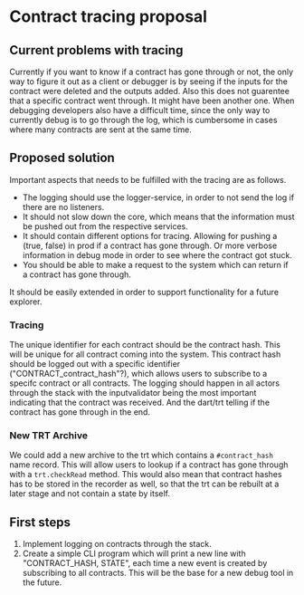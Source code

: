 # Contract tracing proposal

## Current problems with tracing
Currently if you want to know if a contract has gone through or not, the only way to figure it out as a client or debugger is by seeing if the inputs for the contract were deleted and the outputs added. 
Also this does not guarentee that a specific contract went through. It might have been another one.
When debugging developers also have a difficult time, since the only way to currently debug is to go through the log, which is cumbersome in cases where many contracts are sent at the same time. 


## Proposed solution
Important aspects that needs to be fulfilled with the tracing are as follows.
* The logging should use the logger-service, in order to not send the log if there are no listeners.
* It should not slow down the core, which means that the information must be pushed out from the respective services.
* It should contain different options for tracing. Allowing for pushing a (true, false) in prod if a contract has gone through. Or more verbose information in debug mode in order to see where the contract got stuck.
* You should be able to make a request to the system which can return if a contract has gone through.

It should be easily extended in order to support functionality for a future explorer.

### Tracing
The unique identifier for each contract should be the contract hash. This will be unique for all contract coming into the system. This contract hash should be logged out with a specific identifier ("CONTRACT_contract_hash"?), which allows users to subscribe to a specifc contract or all contracts. The logging should happen in all actors through the stack with the inputvalidator being the most important indicating that the contract was received. And the dart/trt telling if the contract has gone through in the end. 

### New TRT Archive
We could add a new archive to the trt which contains a `#contract_hash` name record. This will allow users to lookup if a contract has gone through with a `trt.checkRead` method.
This would also mean that contract hashes has to be stored in the recorder as well, so that the trt can be rebuilt at a later stage and not contain a state by itself.

## First steps
1. Implement logging on contracts through the stack.
2. Create a simple CLI program which will print a new line with "CONTRACT_HASH, STATE", each time a new event is created by subscribing to all contracts. This will be the base for a new debug tool in the future. 
